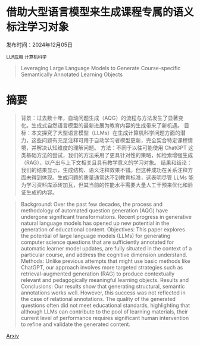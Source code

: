 # 借助大型语言模型来生成课程专属的语义标注学习对象

发布时间：2024年12月05日

`LLM应用` `计算机科学`

> Leveraging Large Language Models to Generate Course-specific Semantically Annotated Learning Objects

# 摘要

> 背景：过去数十年，自动问题生成（AQG）的流程与方法发生了显著变化。生成式自然语言模型的最新进展为教育内容的生成带来了新机遇。
  目标：本文探究了大型语言模型（LLMs）在生成计算机科学问题方面的潜力，这些问题有充足注释可用于自动学习者模型更新，完全契合特定课程情境，并解决认知维度的理解问题。
  方法：不同于以往可能使用 ChatGPT 这类基础方法的尝试，我们的方法采用了更具针对性的策略，如检索增强生成（RAG），以产出与上下文相关且具有教学意义的学习对象。
  结果和结论：我们的结果显示，生成结构、语义注释效果不错。但这种成功在关系注释方面未得到体现。生成问题的质量通常达不到教育标准，这表明尽管 LLMs 能为学习资料库添砖加瓦，但其当前的性能水平需要大量人工干预来优化和验证生成的内容。

> Background: Over the past few decades, the process and methodology of automated question generation (AQG) have undergone significant transformations. Recent progress in generative natural language models has opened up new potential in the generation of educational content.
  Objectives: This paper explores the potential of large language models (LLMs) for generating computer science questions that are sufficiently annotated for automatic learner model updates, are fully situated in the context of a particular course, and address the cognitive dimension understand.
  Methods: Unlike previous attempts that might use basic methods like ChatGPT, our approach involves more targeted strategies such as retrieval-augmented generation (RAG) to produce contextually relevant and pedagogically meaningful learning objects.
  Results and Conclusions: Our results show that generating structural, semantic annotations works well. However, this success was not reflected in the case of relational annotations. The quality of the generated questions often did not meet educational standards, highlighting that although LLMs can contribute to the pool of learning materials, their current level of performance requires significant human intervention to refine and validate the generated content.

[Arxiv](https://arxiv.org/abs/2412.04185)